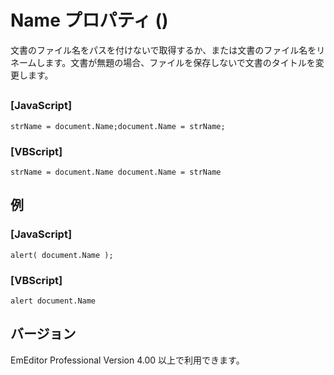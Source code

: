 # Name プロパティ ()

文書のファイル名をパスを付けないで取得するか、または文書のファイル名をリネームします。文書が無題の場合、ファイルを保存しないで文書のタイトルを変更します。

## 

### \[JavaScript\]

```
strName = document.Name;document.Name = strName;
```

### \[VBScript\]

```
strName = document.Name document.Name = strName
```

## 例

### \[JavaScript\]

```
alert( document.Name );
```

### \[VBScript\]

```
alert document.Name
```

## バージョン

EmEditor Professional Version 4.00 以上で利用できます。
